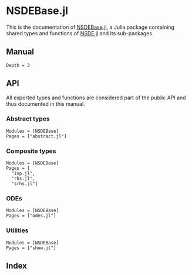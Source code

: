 # NSDEBase.jl

This is the documentation of [NSDEBase.jl](https://github.com/giancarloantonucci/NSDEBase.jl), a Julia package containing shared types and functions of [NSDE.jl](https://github.com/giancarloantonucci/NSDE.jl) and its sub-packages.

## Manual

```@contents
Depth = 3
```

## API

All exported types and functions are considered part of the public API and thus documented in this manual.

### Abstract types

```@autodocs
Modules = [NSDEBase]
Pages = ["abstract.jl"]
```

### Composite types

```@autodocs
Modules = [NSDEBase]
Pages = [
  "ivp.jl",
  "rhs.jl",
  "srhs.jl"]
```

### ODEs

```@autodocs
Modules = [NSDEBase]
Pages = ["odes.jl"]
```

### Utilities

```@autodocs
Modules = [NSDEBase]
Pages = ["show.jl"]
```

## Index

```@index
```
